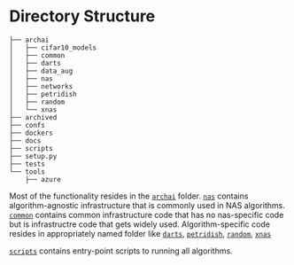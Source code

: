 # Directory Structure

```
├── archai
│   ├── cifar10_models
│   ├── common
│   ├── darts
│   ├── data_aug
│   ├── nas
│   ├── networks
│   ├── petridish
│   ├── random
│   └── xnas
├── archived
├── confs
├── dockers
├── docs
├── scripts
├── setup.py
├── tests
└── tools
    ├── azure
```

Most of the functionality resides in the [`archai`](archai/) folder.
[`nas`](archai/nas) contains algorithm-agnostic infrastructure
that is commonly used in NAS algorithms. [`common`](archai/common) contains
common infrastructure code that has no nas-specific code but is infrastructre
code that gets widely used.
Algorithm-specific code resides in appropriately named folder like [`darts`](archai/nas/darts),
[`petridish`](archai/nas/petridish), [`random`](archai/nas/random),
[`xnas`](archai/nas/xnas)

[`scripts`](archai/scripts) contains entry-point scripts to running all algorithms.